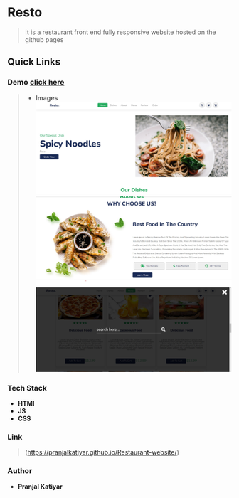 # **Resto**

> It is a restaurant front end fully responsive website hosted on the github pages

## **Quick Links**

### **Demo** [click here](https://pranjalkatiyar.github.io/Restaurant-website/)

> - **Images**
>   ![Image 1](/demoImages/d2.jpg)
>   ![Image 2](/demoImages/dI1.jpg)
>   ![Image 3](/demoImages/d3.jpg)

### **Tech Stack**

- **HTMl**
- **JS**
- **CSS**

### **Link**

> (https://pranjalkatiyar.github.io/Restaurant-website/)

### **Author**

- **Pranjal Katiyar**
